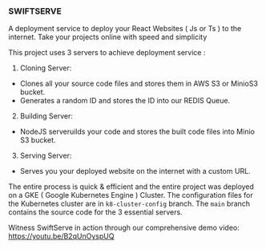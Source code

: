 ### SWIFTSERVE ###
A deployment service to deploy your React Websites ( Js or Ts ) to the internet. 
Take your projects online with speed and simplicity


This project uses 3 servers to achieve deployment service :
1. Cloning Server:
 - Clones all your source code files and stores them in AWS S3 or MinioS3 bucket.
 - Generates a random ID and stores the ID into our REDIS Queue.
2. Building Server:
 - NodeJS serveruilds your code and stores the built code files into Minio S3 bucket.
3. Serving Server:
 - Serves you your deployed website on the internet with a custom URL.
   
The entire process is quick & efficient and the entire project was deployed on a GKE ( Google Kubernetes Engine ) Cluster.
The configuration files for the Kubernetes cluster are in `k8-cluster-config` branch.
The `main` branch contains the source code for the 3 essential servers.

Witness SwiftServe in action through our comprehensive demo video: https://youtu.be/B2qUnOyspUQ
